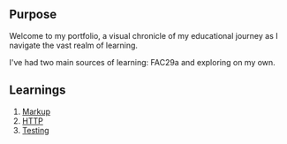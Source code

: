 ## Purpose
 Welcome to my portfolio, a visual chronicle of my educational journey as I navigate the vast realm of learning.

 I've had two main sources of learning: FAC29a and exploring on my own.


## Learnings

1. [Markup](/learnings/markup.md)
1. [HTTP](/learnings/http.md)
1. [Testing](/learnings/testing.md)
